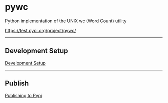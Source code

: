 # pywc
Python implementation of the UNIX wc (Word Count) utility

https://test.pypi.org/project/pywc/

---

## Development Setup
[Development Setup](docs/development_setup.md)

---

## Publish
[Publishing to Pypi](docs/publishing_to_pypi.md)
